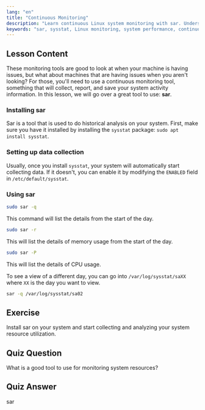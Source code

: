 ```yaml
---
lang: "en"
title: "Continuous Monitoring"
description: "Learn continuous Linux system monitoring with sar. Understand installation, data collection, and how to analyze historical resource usage for performance. Get started!"
keywords: "sar, sysstat, Linux monitoring, system performance, continuous monitoring, beginner, tutorial, guide"
---
```


## Lesson Content

These monitoring tools are good to look at when your machine is having issues, but what about machines that are having issues when you aren't looking? For those, you'll need to use a continuous monitoring tool, something that will collect, report, and save your system activity information. In this lesson, we will go over a great tool to use: **sar**.

### Installing sar

Sar is a tool that is used to do historical analysis on your system. First, make sure you have it installed by installing the `sysstat` package: `sudo apt install sysstat`.

### Setting up data collection

Usually, once you install `sysstat`, your system will automatically start collecting data. If it doesn't, you can enable it by modifying the `ENABLED` field in `/etc/default/sysstat`.

### Using sar

```bash
sudo sar -q
```

This command will list the details from the start of the day.

```bash
sudo sar -r
```

This will list the details of memory usage from the start of the day.

```bash
sudo sar -P
```

This will list the details of CPU usage.

To see a view of a different day, you can go into `/var/log/sysstat/saXX` where `XX` is the day you want to view.

```bash
sar -q /var/log/sysstat/sa02
```

## Exercise

Install sar on your system and start collecting and analyzing your system resource utilization.

## Quiz Question

What is a good tool to use for monitoring system resources?

## Quiz Answer

sar
